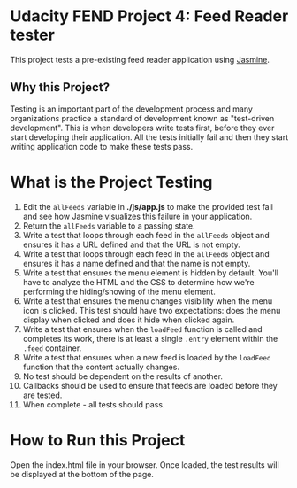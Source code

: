 # Udacity FEND Project 4:  Feed Reader tester

This project tests a pre-existing feed reader application using <a href="https://jasmine.github.io/">Jasmine</a>.

## Why this Project?

Testing is an important part of the development process and many organizations practice a standard of development known as "test-driven development". This is when developers write tests first, before they ever start developing their application. All the tests initially fail and then they start writing application code to make these tests pass.

# What is the Project Testing

1. Edit the `allFeeds` variable in **./js/app.js** to make the provided test fail and see how Jasmine visualizes this failure in your application.
2. Return the `allFeeds` variable to a passing state.
3. Write a test that loops through each feed in the `allFeeds` object and ensures it has a URL defined and that the URL is not empty.
4. Write a test that loops through each feed in the `allFeeds` object and ensures it has a name defined and that the name is not empty.
5. Write a test that ensures the menu element is hidden by default. You'll have to analyze the HTML and the CSS to determine how we're performing the hiding/showing of the menu element.
6. Write a test that ensures the menu changes visibility when the menu icon is clicked. This test should have two expectations: does the menu display when clicked and does it hide when clicked again.
7. Write a test that ensures when the `loadFeed` function is called and completes its work, there is at least a single `.entry` element within the `.feed` container.
8. Write a test that ensures when a new feed is loaded by the `loadFeed` function that the content actually changes.
9. No test should be dependent on the results of another.
10. Callbacks should be used to ensure that feeds are loaded before they are tested.
11. When complete - all tests should pass.

# How to Run this Project

Open the index.html file in your browser.  Once loaded, the test results will be displayed at the bottom of the page.  
